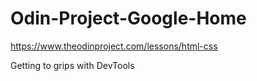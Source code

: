 # Odin-Project-Google-Home

https://www.theodinproject.com/lessons/html-css

Getting to grips with DevTools
